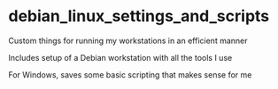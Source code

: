 # debian_linux_settings_and_scripts
Custom things for running my workstations in an efficient manner

Includes setup of a Debian workstation with all the tools I use

For Windows, saves some basic scripting that makes sense for me
